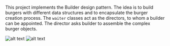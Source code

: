 This project implements the Builder design pattern. The idea is to build burgers with different data structures and to encapsulate the burger creation process. The `waiter` classes act as the directors, to whom a builder can be appointed. The director asks builder to assemble the complex burger objects.

![alt text](https://github.com/Iepvzaeh/DesignPatterns/blob/master/DP14_builder/UML%2014%20UML%2014%20Builder%20Class%20Diagram.png)
![alt text](https://github.com/Iepvzaeh/DesignPatterns/blob/master/DP14_builder/UML%2014%20UML%2014%20Builder%20Sequence%20Diagram.png)
